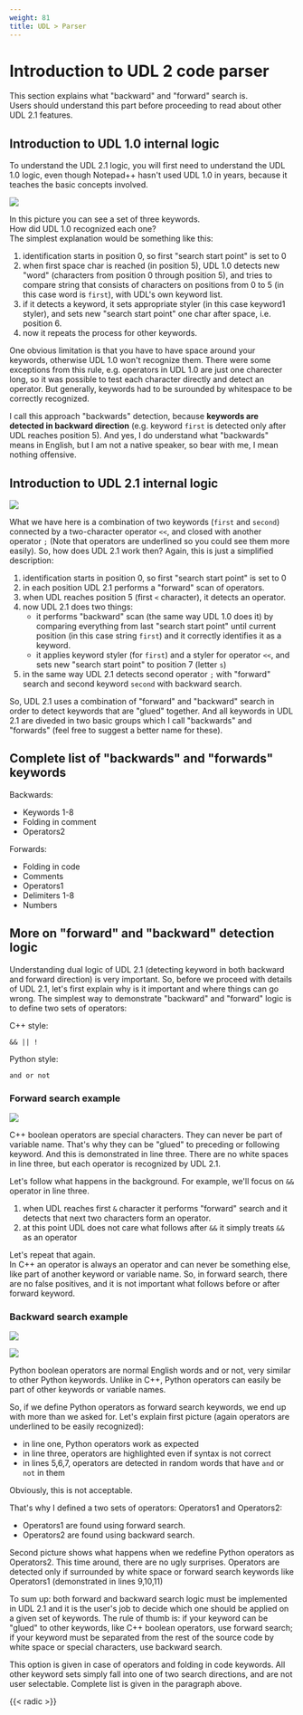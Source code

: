 ```yaml
---
weight: 81
title: UDL > Parser
---
```


# Introduction to UDL 2 code parser

This section explains what "backward" and "forward" search is.<br>
Users should understand this part before proceeding to read about other UDL 2.1 features.


## Introduction to UDL 1.0 internal logic

To understand the UDL 2.1 logic, you will first need to understand the UDL 1.0 logic, even though Notepad++ hasn't used UDL 1.0 in years, because it teaches the basic concepts involved.

![](../images/introduction_01.png)

In this picture you can see a set of three keywords.<br>
How did UDL 1.0 recognized each one?<br>
The simplest explanation would be something like this:

1. identification starts in position 0, so first "search start point" is set to 0
1. when first space char is reached (in position 5), UDL 1.0 detects new "word" (characters from position 0 through position 5), and tries to compare string that consists of characters on positions from 0 to 5 (in this case word is `first`), with UDL's own keyword list.
1. if it detects a keyword, it sets appropriate styler (in this case keyword1 styler), and sets new "search start point" one char after space, i.e. position 6.
1. now it repeats the process for other keywords.

One obvious limitation is that you have to have space around your keywords, otherwise UDL 1.0 won't recognize them. There were some exceptions from this rule, e.g. operators in UDL 1.0 are just one charecter long, so it was possible to test each character directly and detect an operator. But generally, keywords had to be surounded by whitespace to be correctly recognized.

I call this approach "backwards" detection, because **keywords are detected in backward direction** (e.g. keyword `first` is detected only after UDL reaches position 5). And yes, I do understand what "backwards" means in English, but I am not a native speaker, so bear with me, I mean nothing offensive.


## Introduction to UDL 2.1 internal logic

![](../images/introduction_02.png)

What we have here is a combination of two keywords (`first` and `second`) connected by a two-character operator `<<`, and closed with another operator `;` (Note that operators are underlined so you could see them more easily). So, how does UDL 2.1 work then? Again, this is just a simplified description:

1. identification starts in position 0, so first "search start point" is set to 0
1. in each position UDL 2.1 performs a "forward" scan of operators.
1. when UDL reaches position 5 (first `<` character), it detects an operator.
1. now UDL 2.1 does two things:
    - it performs "backward" scan (the same way UDL 1.0 does it) by comparing everything from last "search start point" until current position (in this case string `first`) and it correctly identifies it as a keyword.
    - it applies keyword styler (for `first`) and a styler for operator `<<`, and sets new "search start point" to position 7 (letter `s`)
1. in the same way UDL 2.1 detects second operator `;` with "forward" search and second keyword `second` with backward search.

So, UDL 2.1 uses a combination of "forward" and "backward" search in order to detect keywords that are "glued" together. And all keywords in UDL 2.1 are diveded in two basic groups which I call "backwards" and "forwards" (feel free to suggest a better name for these).


## Complete list of "backwards" and "forwards" keywords

Backwards:

- Keywords 1-8
- Folding in comment
- Operators2

Forwards:

- Folding in code
- Comments
- Operators1
- Delimiters 1-8
- Numbers


## More on "forward" and "backward" detection logic

Understanding dual logic of UDL 2.1 (detecting keyword in both backward and forward direction) is very important. So, before we proceed with details of UDL 2.1, let's first explain why is it important and where things can go wrong. The simplest way to demonstrate "backward" and "forward" logic is to define two sets of operators:

C++ style:

```
&& || !
```

Python style:

```
and or not
```

### Forward search example

![](../images/introduction_03.png)

C++ boolean operators are special characters. They can never be part of variable name. That's why they can be "glued" to preceding or following keyword. And this is demonstrated in line three. There are no white spaces in line three, but each operator is recognized by UDL 2.1.

Let's follow what happens in the background. For example, we'll focus on `&&` operator in line three.

1. when UDL reaches first `&` character it performs "forward" search and it detects that next two characters form an operator.
1. at this point UDL does not care what follows after `&&` it simply treats `&&` as an operator

Let's repeat that again.<br>
In C++ an operator is always an operator and can never be something else, like part of another keyword or variable name. So, in forward search, there are no false positives, and it is not important what follows before or after forward keyword.

### Backward search example

![](../images/introduction_04.png)

![](../images/introduction_05.png)

Python boolean operators are normal English words and or not, very similar to other Python keywords. Unlike in C++, Python operators can easily be part of other keywords or variable names.

So, if we define Python operators as forward search keywords, we end up with more than we asked for. Let's explain first picture (again operators are underlined to be easily recognized):

- in line one, Python operators work as expected
- in line three, operators are highlighted even if syntax is not correct
- in lines 5,6,7, operators are detected in random words that have `and` or `not` in them

Obviously, this is not acceptable.

That's why I defined a two sets of operators: Operators1 and Operators2:

- Operators1 are found using forward search.
- Operators2 are found using backward search.

Second picture shows what happens when we redefine Python operators as Operators2. This time around, there are no ugly surprises. Operators are detected only if surrounded by white space or forward search keywords like Operators1 (demonstrated in lines 9,10,11)

To sum up: both forward and backward search logic must be implemented in UDL 2.1 and it is the user's job to decide which one should be applied on a given set of keywords. The rule of thumb is: if your keyword can be "glued" to other keywords, like C++ boolean operators, use forward search; if your keyword must be separated from the rest of the source code by white space or special characters, use backward search.

This option is given in case of operators and folding in code keywords. All other keyword sets simply fall into one of two search directions, and are not user selectable. Complete list is given in the paragraph above.

{{< radic >}}
